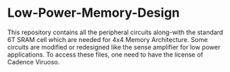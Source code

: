 # Low-Power-Memory-Design
This repository contains all the peripheral circuits along-with the standard 6T SRAM cell which are needed for 4x4 Memory Architecture.
Some circuits are modified or redesigned like the sense amplifier for low power applications.
To access these files, one need to have the license of Cadence Viruoso.

